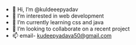 - 👋 Hi, I’m @kuldeeepyadav
- 👀 I’m interested in web development
- 🌱 I’m currently learning css and java 
- 💞️ I’m looking to collaborate on a recent project
- 📫 email- kudeepyadava50@gmail.com

<!---
kuldeeepyadav/kuldeeepyadav is a ✨ special ✨ repository because its `README.md` (this file) appears on your GitHub profile.
You can click the Preview link to take a look at your changes.
--->
